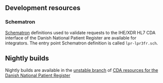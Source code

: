## Development resources

### Schematron
[Schematron](http://schematron.com) definitions used to validate requests to the IHE/XDR HL7 CDA interface of the Danish National Patient Register are available for integrators.
The entry point Schematron definition is called `lpr-lpr3fr.sch`.

## Nightly builds
Nightly builds are available in the [unstable branch](https://github.com/scandihealth/lpr3-cda/tree/unstable) of [CDA resources for the Danish National Patient Register](https://github.com/scandihealth/lpr3-cda)
